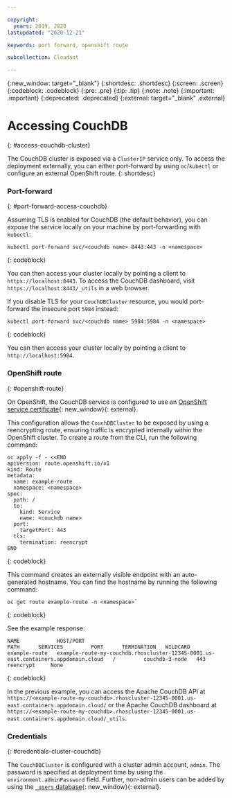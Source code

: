```yaml
---

copyright:
  years: 2019, 2020
lastupdated: "2020-12-21"

keywords: port forward, openshift route

subcollection: Cloudant

---
```


{:new_window: target="_blank"}
{:shortdesc: .shortdesc}
{:screen: .screen}
{:codeblock: .codeblock}
{:pre: .pre}
{:tip: .tip}
{:note: .note}
{:important: .important}
{:deprecated: .deprecated}
{:external: target="_blank" .external}

<!-- Acrolinx: 2020-03-16 -->

# Accessing CouchDB
{: #access-couchdb-cluster}

The CouchDB cluster is exposed via a `ClusterIP` service only. To access the deployment externally, you can either port-forward by using `oc`/`kubectl` or configure an external OpenShift route. 
{: shortdesc}

### Port-forward
{: #port-forward-access-couchdb}

Assuming TLS is enabled for CouchDB (the default behavior), you can expose the service locally on your machine by port-forwarding with `kubectl`:

```
kubectl port-forward svc/<couchdb name> 8443:443 -n <namespace>
```
{: codeblock}

You can then access your cluster locally by pointing a client to `https://localhost:8443`. To access the CouchDB dashboard, visit `https://localhost:8443/_utils` in a web browser.

If you disable TLS for your `CouchDBCluster` resource, you would port-forward the insecure port `5984` instead:

```
kubectl port-forward svc/<couchdb name> 5984:5984 -n <namespace>
```
{: codeblock}

You can then access your cluster locally by pointing a client to `http://localhost:5984`.

### OpenShift route
{: #openshift-route}

On OpenShift, the CouchDB service is configured to use an [OpenShift service certificate](https://docs.openshift.com/container-platform/4.1/authentication/certificates/service-serving-certificate.html){: new_window}{: external}.

This configuration allows the `CouchDBCluster` to be exposed by using a reencrypting route, ensuring traffic is encrypted internally within the OpenShift cluster. To create a route from the CLI, run the following command:

```
oc apply -f - <<END
apiVersion: route.openshift.io/v1
kind: Route
metadata:
  name: example-route
  namespace: <namespace>
spec:
  path: /
  to:
    kind: Service
    name: <couchdb name>
  port:
    targetPort: 443
  tls:
    termination: reencrypt
END
```
{: codeblock}

This command creates an externally visible endpoint with an auto-generated hostname. You can find the hostname by running the following command:

```
oc get route example-route -n <namespace>`
```
{: codeblock}

See the example response:

```
NAME            HOST/PORT                                                                                                       PATH      SERVICES         PORT      TERMINATION   WILDCARD
example-route   example-route-my-couchdb.rhoscluster-12345-0001.us-east.containers.appdomain.cloud   /         couchdb-3-node   443      reencrypt     None
```
{: codeblock}

In the previous example, you can access the Apache CouchDB API at `https://<example-route-my-couchdb>.rhoscluster-12345-0001.us-east.containers.appdomain.cloud/` or the Apache CouchDB dashboard at `https://<example-route-my-couchdb>.rhoscluster-12345-0001.us-east.containers.appdomain.cloud/_utils`.

### Credentials
{: #credentials-cluster-couchdb}

The `CouchDBCluster` is configured with a cluster admin account, `admin`. The password is specified at deployment time by using the `environment.adminPassword` field. Further, non-admin users can be added by using the [`_users` database](https://docs.couchdb.org/en/3.1.1/intro/security.html#authentication-database){: new_window}{: external}.
